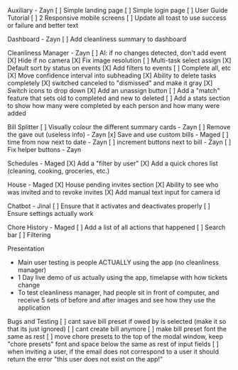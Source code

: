 Auxiliary - Zayn
[ ] Simple landing page
[ ] Simple login page
[ ] User Guide Tutorial
[ ] 2 Responsive mobile screens
[ ] Update all toast to use success or failure and better text

Dashboard - Zayn
[ ] Add cleanliness summary to dashboard

Cleanliness Manager - Zayn
[ ] AI: if no changes detected, don't add event
[X] Hide if no camera
[X] Fix image resolution
[ ] Multi-task select assign
[X] Default sort by status on events
[X] Add filters to events
[ ] Complete all, etc
[X] Move confidence interval into subheading
[X] Ability to delete tasks completely
[X] switched canceled to "dismissed" and make it gray
[X] Switch icons to drop down
[X] Add an unassign button
[ ] Add a "match" feature that sets old to completed and new to deleted
[ ] Add a stats section to show how many were completed by each person and how many were added

Bill Splitter
[ ] Visually colour the different summary cards - Zayn
[ ] Remove the gave out (useless info) - Zayn
[x] Save and use custom bills - Maged
[ ] time from now next to date - Zayn
[ ] increment buttons next to bill - Zayn
[ ] Fix helper buttons - Zayn

Schedules - Maged
[X] Add a "filter by user"
[X] Add a quick chores list (cleaning, cooking, groceries, etc.)

House - Maged
[X] House pending invites section
[X] Ability to see who was invited and to revoke invites
[X] Add manual text input for camera id

Chatbot - Jinal
[ ] Ensure that it activates and deactivates properly
[ ] Ensure settings actually work

Chore History - Maged
[ ] Add a list of all actions that happened
[ ] Search bar
[ ] Filtering

Presentation

- Main user testing is people ACTUALLY using the app (no cleanliness manager)
- 1 Day live demo of us actually using the app, timelapse with how tickets change
- To test cleanliness manager, had people sit in front of computer, and receive 5 sets of before and after images and see how they use the application

Bugs and Testing
[ ] cant save bill preset if owed by is selected (make it so that its just ignored)
[ ] cant create bill anymore
[ ] make bill preset font the same as rest
[ ] move chore presets to the top of the modal window, keep "chore presets" font and space below the same as rest of input fields
[ ] when inviting a user, if the email does not correspond to a user it should return the error "this user does not exist on the app!"

